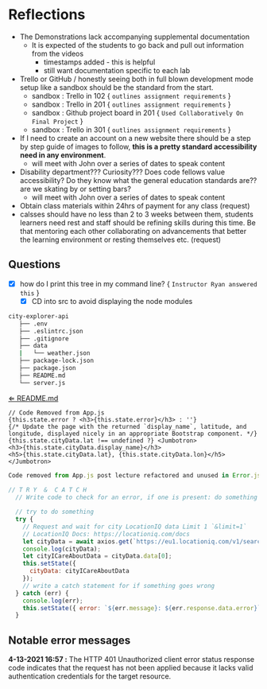 # Reflections

- The Demonstrations lack accompanying supplemental documentation
  - It is expected of the students to go back and pull out information from the videos
    - timestamps added - this is helpful
    - still want documentation specific to each lab
- Trello or GitHub / honestly seeing both in full blown development mode setup like a sandbox should be the standard from the start.
  - sandbox : Trello in 102 { `outlines assignment requirements` }
  - sandbox : Trello in 201 { `outlines assignment requirements` }
  - sandbox : Github project board in 201 { `Used Collaboratively On Final Project` }
  - sandbox : Trello in 301 { `outlines assignment requirements` }
- If I need to create an account on a new website there should be a step by step guide of images to follow, **this is a pretty standard accessibility need in any environment**.
  - will meet with John over a series of dates to speak content
- Disability department??? Curiosity??? Does code fellows value accessibility? Do they know what the general education standards are?? are we skating by or setting bars?
  - will meet with John over a series of dates to speak content
- Obtain class materials within 24hrs of payment for any class (request)
- calsses should have no less than 2 to 3 weeks between them, students learners need rest and staff should be refining skills during this time. Be that mentoring each other collaborating on advancements that better the learning environment or resting themselves etc. (request)

## Questions

- [X] how do I print this tree in my command line? { `Instructor Ryan answered this` }
  - [X] CD into src to avoid displaying the node modules

```sh
city-explorer-api
   ├── .env
   ├── .eslintrc.json
   ├── .gitignore
   ├── data
   |   └── weather.json
   ├── package-lock.json
   ├── package.json
   ├── README.md
   └── server.js
```

[⇐ README.md](README.md)

```JSX
// Code Removed from App.js
{this.state.error ? <h3>{this.state.error}</h3> : ''}
{/* Update the page with the returned `display_name`, latitude, and    longitude, displayed nicely in an appropriate Bootstrap component. */}
{this.state.cityData.lat !== undefined ?} <Jumbotron>
<h3>{this.state.cityData.display_name}</h3>
<h5>{this.state.cityData.lat}, {this.state.cityData.lon}</h5> </Jumbotron> 
```

````javascript
Code removed from App.js post lecture refactored and unused in Error.js 
  
// T R Y  &  C A T C H
  // Write code to check for an error, if one is present: do something clever with it

  // try to do something
  try {
    // Request and wait for city LocationIQ data Limit 1 `&limit=1`
    // LocationIQ Docs: https://locationiq.com/docs
    let cityData = await axios.get(`https://eu1.locationiq.com/v1/search.php?key=${process.env.REACT_APP_LOCATIONIQ_KEY}&q=${citySearched}&format=json&limit=1`);
    console.log(cityData);
    let cityICareAboutData = cityData.data[0];
    this.setState({
      cityData: cityICareAboutData
    });
    // write a catch statement for if something goes wrong
  } catch (err) {
    console.log(err);
    this.setState({ error: `${err.message}: ${err.response.data.error}` });
  }
````

## Notable error messages

**4-13-2021 16:57 :** The HTTP 401 Unauthorized client error status response code indicates that the request has not been applied because it lacks valid authentication credentials for the target resource.
